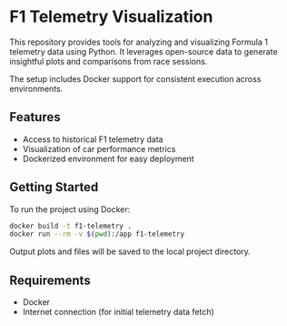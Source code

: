 # F1 Telemetry Visualization

This repository provides tools for analyzing and visualizing Formula 1 telemetry data using Python. It leverages open-source data to generate insightful plots and comparisons from race sessions.

The setup includes Docker support for consistent execution across environments.

## Features

- Access to historical F1 telemetry data
- Visualization of car performance metrics
- Dockerized environment for easy deployment

## Getting Started

To run the project using Docker:

```bash
docker build -t f1-telemetry .
docker run --rm -v $(pwd):/app f1-telemetry
````

Output plots and files will be saved to the local project directory.

## Requirements

* Docker
* Internet connection (for initial telemetry data fetch)

